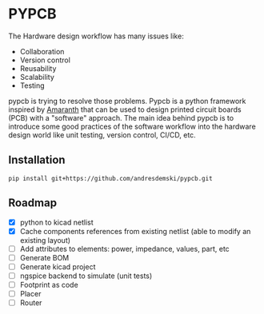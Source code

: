 # PYPCB

The Hardware design workflow has many issues like:
* Collaboration
* Version control
* Reusability
* Scalability
* Testing

pypcb is trying to resolve those problems. Pypcb is a python framework inspired by
[Amaranth](https://github.com/amaranth-lang/amaranth) that can be used to design printed circuit boards (PCB)
with a "software" approach. The main idea behind pypcb is to introduce some good practices of the software
workflow into the hardware design world like unit testing, version control, CI/CD, etc.

## Installation

```
pip install git+https://github.com/andresdemski/pypcb.git
```

## Roadmap

* [x] python to kicad netlist 
* [x] Cache components references from existing netlist (able to modify an existing layout)
* [ ] Add attributes to elements: power, impedance, values, part, etc
* [ ] Generate BOM
* [ ] Generate kicad project
* [ ] ngspice backend to simulate (unit tests)
* [ ] Footprint as code
* [ ] Placer
* [ ] Router
